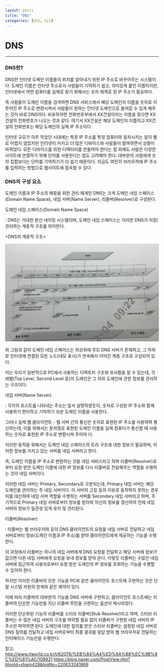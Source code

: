 ```yaml
---
layout: posts
title: "DNS"
categories: [OSS, Git]
---
```

# DNS
---
### DNS란?

DNS란  인터넷 도메인 이름들의 위치를 알아내기 위한 IP 주소로 바꾸어주는 시스템이다. 도메인 이름은 인터넷 주소로서 사람들이 기억하기 쉽고, 의미있게 붙인 이름이지만, 인터넷에서 어떤 컴퓨터를 실제로 찾기 위해서는 숫자 체계로 된 IP 주소가 필요하다.

즉 사람들이 도메인 이름을 검색하면 DNS 서비스에서 해당 도메인의 이름을 숫자로 이루어진 IP 주소로 변환시켜서 사람들이 원하는 인터넷 도메인으로 들어갈 수 있게 해주는 것이 바로 DNS이다. 비유하자면 전화번호부에서 XX건설이라는 이름을 찾으면 XX건설의 전화번호가 나오는 것과 같다. 여기서 XX건설은 해당 도메인의 이름이고 XX건설의 전화번호는 해당 도메인의 실제 IP 주소이다

인터넷 규모가 아주 작았던 시대에는 특정 IP 주소를 특정 컴퓨터와 일치시키는 일이 별로 어렵지 않았지만 인터넷이 커지고 더 많은 디바이스와 사람들이 참여하면서 상황이 바뀌었다. 모든 디바이스를 위한 디렉터리를 만들어야 한다는 점 외에도 사람은 다양한 사이트에 연결하기 위해 단어를 사용한다는 점도 고려해야 한다. 대부분의 사람에게 숫자 집합보다는 단어를 기억하기가 더 쉽기 때문이다. 지금도 여전히 브라우저에 IP 주소를 입력하는 방법으로 웹사이트에 접속할 수 있다.


### DNS의 구성 요소

도메인 이름과 IP 주소의 매핑을 위한 관리 체게인 DNS는 크게 도메인 네임 스페이스(Domain Name Space), 네임 서버(Name Server), 리졸버(Resolver)로 구성된다.


도메인 네임 스페이스(Domain Name Space)


: DNS는 거대한 분산 네이밍 시스템이며, 도메인 네임 스페이스는 이러한 DNS가 저장/관리하는 계층적 구조를 의미한다.


<DNS의 계층적 구조>


![DNS](https://github.com/woduseh/woduseh.github.io/blob/master/assets/images/DNSstructure.jpg)


위 그림과 같이 도메인 네임 스페이스는 최상위에 루트 DNS 서버가 존재하고, 그 하위로 인터넷에 연결된 모든 노드(네모 표시)가 연속해서 이어진 계층 구조로 구성되어 있다.


이는 우리가 일반적으로 PC에서 사용하는 디렉토리 구조와 유사함을 알 수 있는데, 각 레벨(Top Level, Second Level 등)의 도메인은 그 하위 도메인에 관한 정보를 관리하는 구조이다.



네임 서버(Name Server)


: 각각의 호스트를 나타내는 주소는 앞서 설명하였듯이, 숫자로 구성된 IP 주소와 함께 사용하기 편리하고 기억하기 쉬운 도메인 이름을 사용한다.


그러나 실제 웹 클라이언트 - 웹 서버 간의 통신은 숫자로 표현된 IP 주소를 사용하여 통신하는데, 이를 위해서는 문자열로 표현된 도메인 이름을 실제 컴퓨터가 통신할 때 사용하는 숫자로 표현된 IP 주소로 변환시켜 주어야 다.


이러한 동작을 위해서는 도메인 네임 스페이스의 트리 구조에 대한 정보가 필요하며, 이러한 정보를 가지고 있는 서버를 네임 서버라고 한다. 


즉, 도메인 이름을 IP 주소로 변환하는 것을 네임 서비스라고 하며 리졸버(Resolver)로부터 요청 받은 도메인 이름에 대한 IP 정보를 다시 리졸버로 전달해주는 역할을 수행하는 것이 네임 서버이다.


이러한 네임 서버는 Primary, Secondary로 구분되는데, Primary 네임 서버는 해당 도메인을 관리하는 주 네임 서버이다. 이 서버의 고장 등의 이유로 동작하지 못하는 경우 이를 대신하여 네임 서버 역할을 수행하는 서버를 Secondary 네임 서버라고 하며, 주기적으로 Primary 네임 서버로부터 정보를 받아와 자신의 정보를 갱신하여 전체 네임 서버의 정보가 일관성 있게 유지 및 관리된다.



리졸버(Resolver)


: 리졸버는 웹 브라우저와 같이 DNS 클라이언트의 요청을 네임 서버로 전달하고 네임 서버로부터 정보(도메인 이름과 IP 주소)를 받아 클라이언트에게 제공하는 기능을 수행한다.


이 과정에서 리졸버는 하나의 네임 서버에게 DNS 요청을 전달하고 해당 서버에 정보가 없으면 다른 네임 서버에게 요청을 보내 정보를 받아 온다. 이렇듯 리졸버는 수많은 네임 서버에 접근하여 사용자로부터 요청 받은 도메인의 IP 정보를 조회하는 기능을 수행할 수 있어야 한다.


하지만 이러한 리졸버의 모든 기능을 PC와 같은 클라이언트 호스트에 구현하는 것은 단말 시스템 자원의 한계와 같은 제약이 있다.


이에 따라 리졸버의 대부분의 기능을 DNS 서버에 구현하고, 클라이언트 호스트에는 리졸버의 단순한 기능만을 지닌 리졸버 루틴을 구현하는 옵션이 제시되었다.


이러한 단순화된 기능의 리졸버를 스터브 리졸버(Stub Resolver)라고 하며, 스터브 리졸버는 수 많은 네임 서버의 구조를 파악할 필요 없이 리졸버가 구현된 네임 서버의 IP 주소만 파악하면 된다. 도메인에 대한 질의를 받은 스터브 리졸버는 설정된 네임 서버로 DNS 질의를 전달하고 네임 서버로부터 최종 결과를 응답 받아 웹 브라우저로 전달하는 인터페이스 기능만을 수행한다.


참고: http://www.itworld.co.kr/t/62078/%EB%84%A4%ED%8A%B8%EC%9B%8C%ED%81%AC/108921 https://blog.naver.com/PostView.nhn?blogId=sharp428&logNo=220633341869
